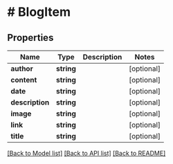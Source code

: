 # # BlogItem

## Properties

Name | Type | Description | Notes
------------ | ------------- | ------------- | -------------
**author** | **string** |  | [optional]
**content** | **string** |  | [optional]
**date** | **string** |  | [optional]
**description** | **string** |  | [optional]
**image** | **string** |  | [optional]
**link** | **string** |  | [optional]
**title** | **string** |  | [optional]

[[Back to Model list]](../../README.md#models) [[Back to API list]](../../README.md#endpoints) [[Back to README]](../../README.md)
